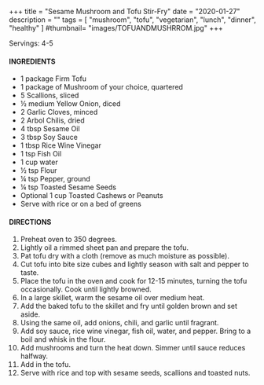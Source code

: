 +++
title = "Sesame Mushroom and Tofu Stir-Fry"
date = "2020-01-27"
description = ""
tags = [
	"mushroom",
    "tofu",
    "vegetarian",
    "lunch",
    "dinner",
    "healthy"
]
#thumbnail= "images/TOFUANDMUSHRROM.jpg"
+++

Servings: 4-5<!--more-->

#### INGREDIENTS 

* 1 package Firm Tofu 
* 1 package of Mushroom of your choice, quartered 
* 5 Scallions, sliced
* ½ medium Yellow Onion, diced 
* 2 Garlic Cloves, minced
* 2 Arbol Chilis, dried 
* 4 tbsp Sesame Oil
* 3 tbsp Soy Sauce 
* 1 tbsp Rice Wine Vinegar 
* 1 tsp Fish Oil 
* 1 cup water 
* ½ tsp Flour 
* ¼ tsp Pepper, ground 
* ¼ tsp Toasted Sesame Seeds 
* Optional 1 cup Toasted Cashews or Peanuts 
* Serve with rice or on a bed of greens  

#### DIRECTIONS 

1. Preheat oven to 350 degrees. 
2. Lightly oil a rimmed sheet pan and prepare the tofu. 
3. Pat tofu dry with a cloth (remove as much moisture as possible). 
4. Cut tofu into bite size cubes and lightly season with salt and pepper to taste.  
5. Place the tofu in the oven and cook for 12-15 minutes, turning the tofu occasionally. Cook until lightly browned. 
6. In a large skillet, warm the sesame oil over medium heat. 
7. Add the baked tofu to the skillet and fry until golden brown and set aside. 
8. Using the same oil, add onions, chili, and garlic until fragrant. 
9. Add soy sauce, rice wine vinegar, fish oil, water, and pepper. Bring to a boil and whisk in the flour. 
10. Add mushrooms and turn the heat down. Simmer until sauce reduces halfway. 
11. Add in the tofu. 
12. Serve with rice and top with sesame seeds, scallions and toasted nuts. 
